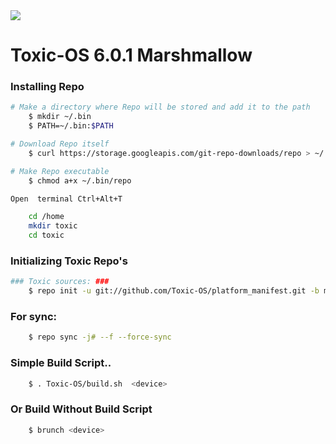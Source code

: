 <img src="https://raw.github.com/Toxic-OS/platform_manifest/mm/small.jpg"> 

Toxic-OS 6.0.1 Marshmallow
====================================

### Installing Repo ###
```bash
# Make a directory where Repo will be stored and add it to the path
    $ mkdir ~/.bin
    $ PATH=~/.bin:$PATH

# Download Repo itself
    $ curl https://storage.googleapis.com/git-repo-downloads/repo > ~/.bin/repo

# Make Repo executable
    $ chmod a+x ~/.bin/repo
```

```bash
Open  terminal Ctrl+Alt+T

    cd /home
    mkdir toxic
    cd toxic
```
### Initializing Toxic Repo's ###
```bash
### Toxic sources: ###
    $ repo init -u git://github.com/Toxic-OS/platform_manifest.git -b mm
```
### For sync: ###
```bash
    $ repo sync -j# --f --force-sync
```
### Simple Build Script.. ###
```bash
    $ . Toxic-OS/build.sh  <device>
```

### Or Build Without Build Script ###
```bash
    $ brunch <device>
```
